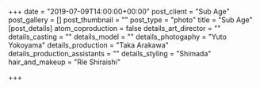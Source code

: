 +++
date = "2019-07-09T14:00:00+00:00"
post_client = "Sub Age"
post_gallery = []
post_thumbnail = ""
post_type = "photo"
title = "Sub Age"
[post_details]
atom_coproduction = false
details_art_director = ""
details_casting = ""
details_model = ""
details_photogaphy = "Yuto Yokoyama"
details_production = "Taka Arakawa"
details_production_assistants = ""
details_styling = "Shimada"
hair_and_makeup = "Rie Shiraishi"

+++
